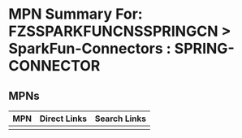 



# MPN Summary For: FZSSPARKFUNCNSSPRINGCN > SparkFun-Connectors : SPRING-CONNECTOR

## MPNs
  

|MPN|Direct Links|Search Links|
| :--- | :--- | :--- |
||||
